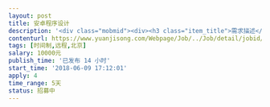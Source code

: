 ```yaml
---                
layout: post       
title: 安卓程序设计           
description: '<div class="mobmid"><div><h3 class="item_title">需求描述</h3><p>一、需求描述：<br/>安卓有个xposed 框架，安装必须需要手机root, 在手机不需要root 的情况下把这个框架写进安卓系统里，还能拿到手机最大权限。<br/> <br/>二、合作方式：<br/>项目制，时间费用均可以谈。</p></div><!--info end--></div>'     
contenturl: https://www.yuanjisong.com/Webpage/Job/../Job/detail/jobid/101554      
tags: [时间制,远程,北京]            
salary: 10000元          
publish_time: '已发布 14 小时'         
start_time: '2018-06-09 17:12:01'           
apply: 4                   
time_range: 5天              
status: 招募中                  
---                 
```

